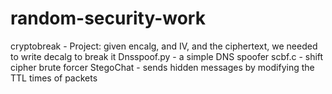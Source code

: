 # random-security-work

cryptobreak - Project: given encalg, and IV, and the ciphertext, we needed to write decalg to break it
Dnsspoof.py - a simple DNS spoofer
scbf.c - shift cipher brute forcer
StegoChat - sends hidden messages by modifying the TTL times of packets
